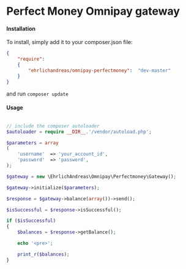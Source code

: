 Perfect Money Omnipay gateway
==============


#### Installation

To install, simply add it to your composer.json file:

```json
{
    "require":
    {
        "ehrlichandreas/omnipay-perfectmoney":  "dev-master"
    }
}
```

and run `composer update`

#### Usage

```php

// include the composer autoloader
$autoloader = require __DIR__.'/vendor/autoload.php';

$parameters = array
(
    'username'  => 'your_account_id',
    'password'  => 'password',
);

$gateway = new \EhrlichAndreas\Omnipay\Perfectmoney\Gateway();

$gateway->initialize($parameters);

$response = $gateway->balance(array())->send();

$isSuccessful = $response->isSuccessful();

if ($isSuccessful)
{
    $balances = $response->getBalance();

    echo '<pre>';

    print_r($balances);
}

```
